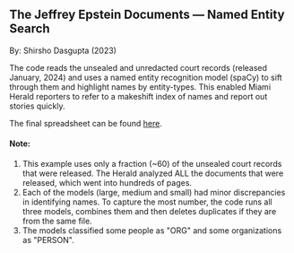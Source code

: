 ## The Jeffrey Epstein Documents — Named Entity Search

By: Shirsho Dasgupta (2023)

The code reads the unsealed and unredacted court records (released January, 2024) and uses a named entity recognition model (spaCy) to sift through them and highlight names by entity-types. This enabled Miami Herald reporters to refer to a makeshift index of names and report out stories quickly. 

The final spreadsheet can be found [here](https://github.com/shirshod/epstein_records/tree/main/epstein_index.csv).

#### Note: 
1. This example uses only a fraction (~60) of the unsealed court records that were released. The Herald analyzed ALL the documents that were released, which went into hundreds of pages.
2. Each of the models (large, medium and small) had minor discrepancies in identifying names. To capture the most number, the code runs all three models, combines them and then deletes duplicates if they are from the same file. 
3. The models classified some people as "ORG" and some organizations as "PERSON".
